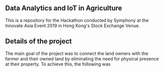 ## Data Analytics and IoT in Agriculture
This is a repository for the Hackathon conducted by Symphony at the Innovate Asia Event 2019 in Hong Kong's Stock Exchange Venue.

## Details of the project
The main goal of the project was to connect the land owners with the farmer and their owned land by eliminating the need for physical presence at their property.
To achieve this, the following was
